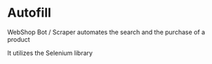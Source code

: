 # Autofill
WebShop Bot / Scraper automates the search and the purchase of a product

It utilizes the Selenium library
